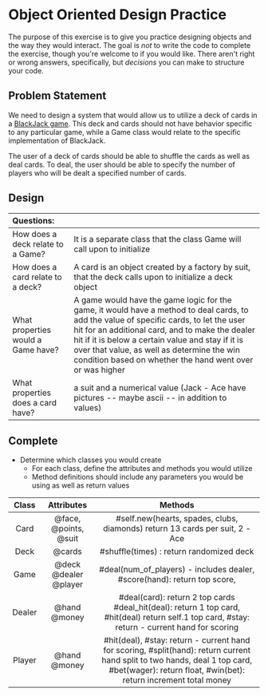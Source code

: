 # Object Oriented Design Practice

The purpose of this exercise is to give you practice designing objects and the way they would interact. The goal is _not_ to write the code to complete the exercise, though you're welcome to if you would like. There aren't right or wrong answers, specifically, but _decisions_ you can make to structure your code.

## Problem Statement
We need to design a system that would allow us to utilize a deck of cards in a [BlackJack game](https://www.youtube.com/watch?v=qd5oc9hLrXg). This deck and cards should not have behavior specific to any particular game, while a Game class would relate to the specific implementation of BlackJack.

The user of a deck of cards should be able to shuffle the cards as well as deal cards. To deal, the user should be able to specify the number of players who will be dealt a specified number of cards.

## Design
|Questions:| |
|:---------|:---------------|
|How does a deck relate to a Game?| It is a separate class that the class Game will call upon to initialize |
|How does a card relate to a deck?| A card is an object created by a factory by suit, that the deck calls upon to initialize a deck object|
|What properties would a Game have?| A game would have the game logic for the game, it would have a method to deal cards, to add the value of specific cards, to let the user hit for an additional card, and to make the dealer hit if it is below a certain value and stay if it is over that value, as well as determine the win condition based on whether the hand went over or was higher|
|What properties does a card have?| a suit and a numerical value (Jack - Ace have pictures -- maybe ascii -- in addition to values) |


## Complete
- Determine which classes you would create
  - For each class, define the attributes and methods you would utilize
  - Method definitions should include any parameters you would be using as well as return values

| Class | Attributes | Methods|
|:----:|:------:|:------:|
|Card| @face, @points, @suit | #self.new(hearts, spades, clubs, diamonds) return 13 cards per suit, 2 - Ace |
|Deck| @cards | #shuffle(times) : return randomized deck|
|Game| @deck @dealer @player | #deal(num_of_players) - includes dealer, #score(hand): return top score, |
|Dealer| @hand @money | #deal(card): return 2 top cards #deal_hit(deal): return 1 top card, #hit(deal) return self.1 top card, #stay: return - current hand for scoring|  
|Player| @hand @money | #hit(deal), #stay: return - current hand for scoring, #split(hand): return current hand split to two hands, deal 1 top card, #bet(wager): return float, #win(bet): return increment total money|

